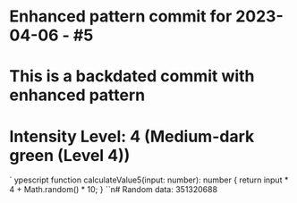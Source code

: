 ﻿# Enhanced pattern commit for 2023-04-06 - #5
# This is a backdated commit with enhanced pattern
# Intensity Level: 4 (Medium-dark green (Level 4))
`	ypescript
function calculateValue5(input: number): number {
    return input * 4 + Math.random() * 10;
}
``n# Random data: 351320688

